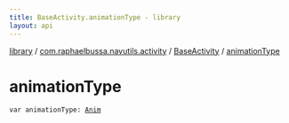 ```yaml
---
title: BaseActivity.animationType - library
layout: api
---
```


<div class='api-docs-breadcrumbs'><a href="../../index.html">library</a> / <a href="../index.html">com.raphaelbussa.navutils.activity</a> / <a href="index.html">BaseActivity</a> / <a href="./animation-type.html">animationType</a></div>

# animationType

<div class="signature"><code><span class="keyword">var </span><span class="identifier">animationType</span><span class="symbol">: </span><a href="../../com.raphaelbussa.navutils/-nav-utils/-anim/index.html"><span class="identifier">Anim</span></a></code></div>
